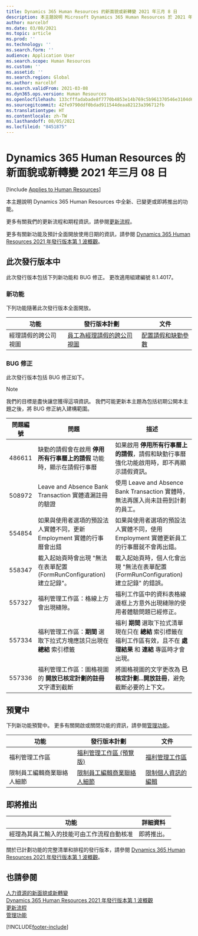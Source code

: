 ```yaml
---
title: Dynamics 365 Human Resources 的新面貌或新轉變 2021 年三月 8 日
description: 本主題說明 Microsoft Dynamics 365 Human Resources 於 2021 年三月8 日新增或更改的功能。
author: marcelbf
ms.date: 03/08/2021
ms.topic: article
ms.prod: ''
ms.technology: ''
ms.search.form: ''
audience: Application User
ms.search.scope: Human Resources
ms.custom: ''
ms.assetid: ''
ms.search.region: Global
ms.author: marcelbf
ms.search.validFrom: 2021-03-08
ms.dyn365.ops.version: Human Resources
ms.openlocfilehash: 133cfffadabade8f7770b4853e14b769c5b961370546e3104d6db26bc0c6331a
ms.sourcegitcommit: 42fe9790ddf0bdad911544deaa82123a396712fb
ms.translationtype: HT
ms.contentlocale: zh-TW
ms.lasthandoff: 08/05/2021
ms.locfileid: "8451875"
---
```

# <a name="whats-new-or-changed-in-dynamics-365-human-resources-march-08-2021"></a>Dynamics 365 Human Resources 的新面貌或新轉變 2021 年三月 08 日

[!include [Applies to Human Resources](../includes/applies-to-hr.md)]

本主題說明 Dynamics 365 Human Resources 中全新、已變更或即將推出的功能。

更多有關我們的更新流程和期程資訊，請參閱[更新流程](hr-admin-setup-update-process.md)。

更多有關新功能及預計全面開放使用日期的資訊，請參閱 [ Dynamics 365 Human Resources 2021 年發行版本第 1 波概觀](/dynamics365-release-plan/2021wave1/human-resources/dynamics365-human-resources/)。

## <a name="in-this-release"></a>此次發行版本中

此次發行版本包括下列新功能和 BUG 修正。 更改適用組建編號 8.1.4017。

### <a name="new-features"></a>新功能

下列功能隨著此次發行版本全面開放。

| 功能 | 發行版本計劃 | 文件 |
| --- | --- | --- |
| 經理請假的跨公司視圖 | [員工為經理請假的跨公司視圖](/dynamics365-release-plan/2020wave2/human-resources/dynamics365-human-resources/cross-company-view-employee-leave-managers) | [配置請假和缺勤參數](./hr-leave-and-absence-parameters.md) |

### <a name="bug-fixes"></a>BUG 修正

此次發行版本包括 BUG 修正如下。

> [!NOTE]
> 我們的目標是盡快讓您獲得這項資訊。 我們可能更新本主題為包括初期公開本主題之後，將 BUG 修正納入建構範圍。

| 問題編號 | 問題 |  描述 |
| --- | --- | --- |
| 486611 | 缺勤的請假會在啟用 **停用所有行事曆上的請假** 功能時，顯示在請假行事曆 | 如果啟用 **停用所有行事曆上的請假**，請假和缺勤行事曆強化功能啟用時，即不再顯示請假資訊。|
| 508972 | Leave and Absence Bank Transaction 實體遺漏註冊的驗證 | 使用 Leave and Absence Bank Transaction 實體時，無法再匯入尚未註冊到計劃的員工。 |
| 554854 | 如果與使用者選項的預設法人實體不同，更新 Employment 實體的行事曆會出錯 | 如果與使用者選項的預設法人實體不同，使用 Employment 實體更新員工的行事曆就不會再出錯。 |
| 558347 | 載入起始頁時會出現 "無法在表單配置 (FormRunConfiguration) 建立記錄"。 | 載入起始頁時，個人化會出現 "無法在表單配置 (FormRunConfiguration) 建立記錄" 的錯誤。 |
| 557327 | 福利管理工作區：格線上方會出現縫隙。 | 福利工作區中的資料表格線邊框上方意外出現縫隙的使用者體驗問題已經修正。 |
| 557334 | 福利管理工作區：**期間** 選取下拉式方塊應該只出現在 **總結** 索引標籤 | 福利 **期間** 選取下拉式清單現在只在 **總結** 索引標籤在福利工作區有效，且不在 **處理結果** 和 **連結** 專區時才會出現。 |
| 557336 | 福利管理工作區：圖格視圖的 **開放已核定計劃的註冊** 文字遭到截斷 | 將圖格視圖的文字更改為 **已核定計劃...開放註冊**，避免截斷必要的上下文。 |

## <a name="in-preview"></a>預覽中

下列新功能預覽中。 更多有關開啟或關閉功能的資訊，請參閱[管理功能](hr-admin-manage-features.md)。

| 功能 | 發行版本計劃 | 文件 |
| --- | --- | --- |
| 福利管理工作區 | [福利管理工作區 (預覽版)](/dynamics365-release-plan/2020wave2/human-resources/dynamics365-human-resources/benefits-management-workspace) | [福利管理工作區](hr-benefits-management-workspace.md) |
| 限制員工編輯商業聯絡人細節 | [限制員工編輯商業聯絡人細節](/dynamics365-release-plan/2020wave2/human-resources/dynamics365-human-resources/restrict-employees-editing-business-contact-details) | [限制個人資訊的編輯](hr-employee-self-service-restrict-editing.md)|

## <a name="coming-soon"></a>即將推出

| 功能 | 詳細資料​​ |
| --- | --- |
| 經理為其員工輸入的技能可由工作流程自動核准 | 即將推出。 |

關於已計劃功能的完整清單和排程的發行版本，請參閱 [Dynamics 365 Human Resources 2021 年發行版本第 1 波概觀](/dynamics365-release-plan/2021wave1/human-resources/dynamics365-human-resources/)。

## <a name="see-also"></a>也請參閱

[人力資源的新面貌或新轉變](hr-admin-whats-new.md)</br>
[Dynamics 365 Human Resources 2021 年發行版本第 1 波概觀](/dynamics365-release-plan/2021wave1/human-resources/dynamics365-human-resources/)</br>
[更新流程](hr-admin-setup-update-process.md)</br>
[管理功能](hr-admin-manage-features.md)


[!INCLUDE[footer-include](../includes/footer-banner.md)]